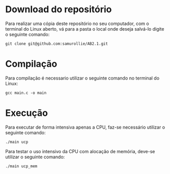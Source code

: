 # Download do repositório

Para realizar uma cópia deste repositório no seu computador, com o terminal do Linux aberto, vá para a pasta o local onde deseja salvá-lo digite o seguinte comando:

```
git clone git@github.com:samurollie/AB2.1.git
```

# Compilação

Para compilação é necessario utilizar o seguinte comando no terminal do Linux:

```
gcc main.c -o main
```

# Execução

Para executar de forma intensiva apenas a CPU, faz-se necessário utilizar o seguinte comando:

```
./main ucp
```

Para testar o uso intensivo da CPU com alocação de memória, deve-se utilizar o seguinte comando:

```
./main ucp_mem
```
